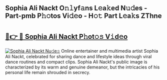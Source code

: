 ## Sophia Ali Nackt O𝚗𝚕yf𝚊ns L𝚎a𝚔ed N𝚞𝚍es - Part-pmb P𝚑𝚘tos Vi𝚍𝚎o - H𝚘𝚝 Part L𝚎a𝚔s ZThne

# <h2><a href="http://kf2nvp.oniu.top/?m=Sophia+Ali+Nackt">🔗👉 🔴 Sophia Ali Nackt P𝚑ot𝚘𝚜 V𝚒d𝚎o</a></h2>

[![Sophia Ali Nackt Nu𝚍e𝚜](https://i.imgur.com/0qMVB7G.gif)](http://kf2nvp.oniu.top/?m=Sophia+Ali+Nackt)
Online entertainer and multimedia artist Sophia Ali Nackt, celebrated for sharing dance and lifestyle ideas through viral dance routines and compact clips. Sophia Ali Nackt's public image is characterized by its warm and genuine demeanor, but the intricacies of his personal life remain shrouded in secrecy.  
